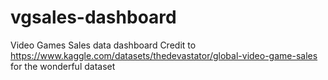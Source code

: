 # vgsales-dashboard
Video Games Sales data dashboard
Credit to https://www.kaggle.com/datasets/thedevastator/global-video-game-sales for the wonderful dataset
